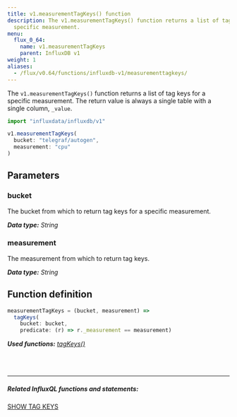 ```yaml
---
title: v1.measurementTagKeys() function
description: The v1.measurementTagKeys() function returns a list of tag keys for a
  specific measurement.
menu:
  flux_0_64:
    name: v1.measurementTagKeys
    parent: InfluxDB v1
weight: 1
aliases:
  - /flux/v0.64/functions/influxdb-v1/measurementtagkeys/
---
```


The `v1.measurementTagKeys()` function returns a list of tag keys for a specific measurement.
The return value is always a single table with a single column, `_value`.

```js
import "influxdata/influxdb/v1"

v1.measurementTagKeys(
  bucket: "telegraf/autogen",
  measurement: "cpu"
)
```

## Parameters

### bucket
The bucket from which to return tag keys for a specific measurement.

_**Data type:** String_

### measurement
The measurement from which to return tag keys.

_**Data type:** String_

## Function definition
```js
measurementTagKeys = (bucket, measurement) =>
  tagKeys(
    bucket: bucket,
    predicate: (r) => r._measurement == measurement)
```

_**Used functions:**
[tagKeys()](/flux/v0.64/stdlib/influxdb-v1/tagkeys)_

<hr style="margin-top:4rem"/>

##### Related InfluxQL functions and statements:
[SHOW TAG KEYS](/influxdb/latest/query_language/schema_exploration#show-tag-keys)
